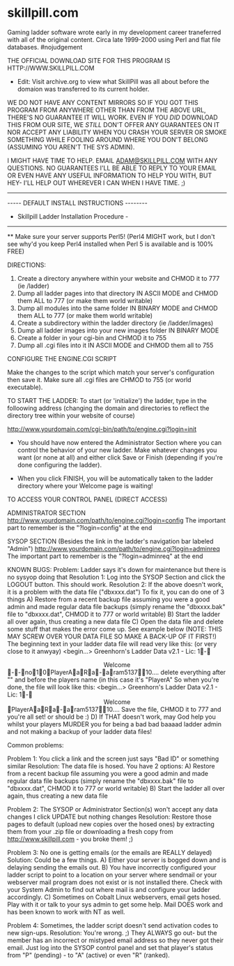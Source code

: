 # skillpill.com
Gaming ladder software wrote early in my development career traneferred with all of the original content. Circa late 1999-2000 using Perl and flat file databases. #nojudgement

THE OFFICIAL DOWNLOAD SITE FOR THIS PROGRAM IS HTTP://WWW.SKILLPILL.COM
* Edit: Visit archive.org to view what SkillPill was all about before the domaion was transferred to its current holder.

WE DO NOT HAVE ANY CONTENT MIRRORS SO IF YOU GOT THIS PROGRAM FROM ANYWHERE OTHER THAN FROM THE ABOVE URL, THERE'S NO GUARANTEE IT WILL WORK. EVEN IF YOU *DID* DOWNLOAD THIS FROM OUR SITE, WE *STILL* DON'T OFFER ANY GUARANTEES ON IT NOR ACCEPT ANY LIABILITY WHEN YOU CRASH YOUR SERVER OR SMOKE SOMETHING WHILE FOOLING AROUND WHERE YOU DON'T BELONG (ASSUMING YOU AREN'T THE SYS ADMIN).

I MIGHT HAVE TIME TO HELP. EMAIL ADAM@SKILLPILL.COM WITH ANY QUESTIONS.
NO GUARANTEES I'LL BE ABLE TO REPLY TO YOUR EMAIL OR EVEN HAVE ANY USEFUL INFORMATION TO HELP YOU WITH, BUT HEY- I'LL HELP OUT WHEREVER I CAN WHEN I HAVE TIME. ;)

-------------------------------------------
----- DEFAULT INSTALL INSTRUCTIONS --------
- Skillpill Ladder Installation Procedure -
-------------------------------------------

** Make sure your server supports Perl5! (Perl4 MIGHT work, but I don't see why'd you keep Perl4 installed when Perl 5 is available and is 100% FREE)

DIRECTIONS:

1.	Create a directory anywhere within your website and CHMOD it to 777 (ie /ladder)
2.	Dump all ladder pages into that directory IN ASCII MODE and CHMOD them ALL to 777
	(or make them world writable)
3.	Dump all modules into the same folder IN BINARY MODE and CHMOD them ALL to 777 (or
	make them world writable)
4.	Create a subdirectory within the ladder directory (ie /ladder/images)
5.	Dump all ladder images into your new images folder IN BINARY MODE
6.	Create a folder in your cgi-bin and CHMOD it to 755
7.	Dump all .cgi files into it IN ASCII MODE and CHMOD them all to 755

CONFIGURE THE ENGINE.CGI SCRIPT

Make the changes to the script which match your server's configuration then save it. Make sure all .cgi files are CHMOD to 755 (or world executable).

TO START THE LADDER:
To start (or 'initialize') the ladder, type in the folloowing address (changing the domain and directories to reflect the directory tree within your website of course)

http://www.yourdomain.com/cgi-bin/path/to/engine.cgi?login=init

* You should have now entered the Administrator Section where you can control the behavior of your new ladder. Make whatever changes you want (or none at all) and either click Save or Finish (depending if you're done configuring the ladder).

* When you click FINISH, you will be automatically taken to the ladder directory where your Welcome page is waiting!


TO ACCESS YOUR CONTROL PANEL (DIRECT ACCESS)

ADMINISTRATOR SECTION
http://www.yourdomain.com/path/to/engine.cgi?login=config
The important part to remember is the "?login=config" at the end

SYSOP SECTION (Besides the link in the ladder's navigation bar labeled "Admin")
http://www.yourdomain.com/path/to/engine.cgi?login=adminreq
The important part to remember is the "?login=adminreq" at the end


KNOWN BUGS:
Problem:	Ladder says it's down for maintenance but there is no sysyop doing that
Resolution 1:	Log into the SYSOP Section and click the LOGOUT button. This should work.
Resolution 2:	If the above doesn't work, it is a problem with the data file ("dbxxxx.dat")
		To fix it, you can do one of 3 things
	A)	Restore from a recent backup file assuming you were a good admin and
		made regular data file backups (simply rename the "dbxxxx.bak" file to
		"dbxxxx.dat", CHMOD it to 777 or world writable)
	B)	Start the ladder all over again, thus creating a new data file
	C)	Open the data file and delete some stuff that makes the error come up.
		See example below (NOTE: THIS MAY SCREW OVER YOUR DATA FILE SO
		MAKE A BACK-UP OF IT FIRST!)
		The beginning text in your ladder data file will read very like this:
		(or very close to it anwyay)
		<begin...>
			Greenhorn's Ladder Data v2.1 - Lic: 							1-<center>Welcome</center>--no10PlayerAaRa-aram513710....
		<etc etc>
		delete everything after "</center>" and before the players name (in this
		case it's "PlayerA"
		So when you're done, the file will look like this:
		<begin...>
			Greenhorn's Ladder Data v2.1 - Lic: 								1-<center>Welcome</center>PlayerAaRa-aram513710....
		<etc etc>
		Save the file, CHMOD it to 777 and you're all set! or should be :)
	D)	If THAT doesn't work, may God help you whilst your players MURDER you for
		being a bad bad baaaad ladder admin and not making a backup of your ladder
		data files!

Common problems:

Problem 1:	You click a link and the screen just says "Bad ID" or something similar
Resolution:	The data file is hosed. You have 2 options:
	A)	Restore from a recent backup file assuming you were a good admin and
		made regular data file backups (simply rename the "dbxxxx.bak" file to
		"dbxxxx.dat", CHMOD it to 777 or world writable)
	B)	Start the ladder all over again, thus creating a new data file

Problem 2:	The SYSOP or Administrator Section(s) won't accept any data changes
		I click UPDATE but nothing changes
Resolution:	Restore those pages to default (upload new copies over the hosed ones) by
		extracting them from your .zip file or downloading a fresh copy from
		http://www.skillpill.com - you broke them! ;)


Problem 3:	No one is getting emails (or the emails are REALLY delayed)
Solution:	Could be a few things.
		A) Either your server is bogged down and is delaying sending the emails out.
		B) You have incorrectly configured your ladder script to point to a location
		on your server where sendmail or your webserver mail program does not exist
		or is not installed there. Check with your System Admin to find out where
		mail is and configure your ladder accordingly.
		C) Sometimes on Cobalt Linux webservers, email gets hosed. Play with it or
		talk to your sys admin to get some help. Mail DOES work and has been known
		to work with NT as well.


Problem 4:	Sometimes, the ladder script doesn't send activation codes to new sign-ups.
Resolution:	You're wrong. ;) They ALWAYS go out- but the member has an incorrect or
		mistyped email address so they never got their email. Just log into the
		SYSOP control panel and set that player's status from "P" (pending) - to "A"
		(active) or even "R" (ranked).
